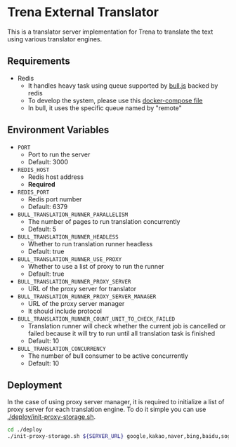 # Trena External Translator

This is a translator server implementation for Trena to translate the text using various translator engines.

## Requirements

- Redis
  - It handles heavy task using queue supported by [bull.js](https://github.com/OptimalBits/bull) backed by redis
  - To develop the system, please use this [docker-compose file](./docker-compose-dev.yml)
  - In bull, it uses the specific queue named by "remote"

## Environment Variables

- `PORT`
  - Port to run the server
  - Default: 3000
- `REDIS_HOST`
  - Redis host address
  - **Required**
- `REDIS_PORT`
  - Redis port number
  - Default: 6379
- `BULL_TRANSLATION_RUNNER_PARALLELISM`
  - The number of pages to run translation concurrently
  - Default: 5
- `BULL_TRANSLATION_RUNNER_HEADLESS`
  - Whether to run translation runner headless
  - Default: true
- `BULL_TRANSLATION_RUNNER_USE_PROXY`
  - Whether to use a list of proxy to run the runner
  - Default: true
- `BULL_TRANSLATION_RUNNER_PROXY_SERVER`
  - URL of the proxy server for translator
- `BULL_TRANSLATION_RUNNER_PROXY_SERVER_MANAGER`
  - URL of the proxy server manager
  - It should include protocol
- `BULL_TRANSLATION_RUNNER_COUNT_UNIT_TO_CHECK_FAILED`
  - Translation runner will check whether the current job is cancelled or failed because it will try to run until all
    translation task is finished
  - Default: 10
- `BULL_TRANSLATION_CONCURRENCY`
  - The number of bull consumer to be active concurrently
  - Default: 10

## Deployment

In the case of using proxy server manager, it is required to initialize a list of proxy server for each translation
engine. To do it simple you can use [./deploy/init-proxy-storage.sh](./deploy/init-proxy-storage.sh).

```bash
cd ./deploy
./init-proxy-storage.sh ${SERVER_URL} google,kakao,naver,bing,baidu,sogou,tencent
```
